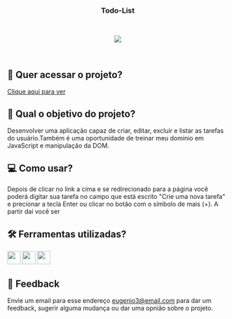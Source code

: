 <h3 align="center">
 Todo-List
</h3>
  
<br>
<p align="center">
<img src="https://img.shields.io/badge/status-concluido-green?style=for-the-badge"/>
</p>
<br>

## 🔗 Quer acessar o projeto?

[Clique aqui para ver](https://todo-list-virid-nine.vercel.app/)

## 🏹 Qual o objetivo do projeto?

Desenvolver uma aplicação capaz de criar, editar, excluir e listar as tarefas do usuário.Também é uma oportunidade de treinar meu domínio em JavaScript e manipulação da DOM.

## 💻 Como usar?

Depois de clicar no link a cima e se redirecionado para a página você poderá digitar sua tarefa no campo que está escrito "Crie uma nova tarefa" e precionar a tecla Enter ou clicar no botão com o símbolo de mais (+). A partir daí você ser

## 🛠️ Ferramentas utilizadas?

<div>
  <img height=30 src="https://img.shields.io/badge/HTML5-E34F26?style=for-the-badge&logo=html5&logoColor=white">
  <img height=30 src="https://img.shields.io/badge/CSS3-1572B6?style=for-the-badge&logo=css3&logoColor=white">
  <img height=30 src="https://img.shields.io/badge/JavaScript-F7DF1E?style=for-the-badge&logo=javascript&logoColor=black">
</div>

## 💬 Feedback

Envie um email para esse endereço <eugenio3@email.com> para dar um feedback, sugerir alguma mudança ou dar uma opnião sobre o projeto.
